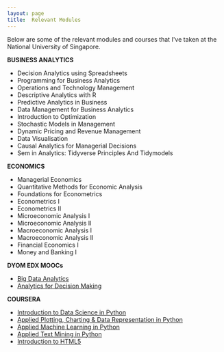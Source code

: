 ```yaml
---
layout: page
title:  Relevant Modules
---
```



Below are some of the relevant modules and courses that I've taken at the National University of Singapore. 

**BUSINESS ANALYTICS**
* Decision Analytics using Spreadsheets
* Programming for Business Analytics
* Operations and Technology Management
* Descriptive Analytics with R
* Predictive Analytics in Business
* Data Management for Business Analytics
* Introduction to Optimization
* Stochastic Models in Management
* Dynamic Pricing and Revenue Management
* Data Visualisation
* Causal Analytics for Managerial Decisions
* Sem in Analytics: Tidyverse Principles And Tidymodels

**ECONOMICS**
* Managerial Economics 
* Quantitative Methods for Economic Analysis
* Foundations for Econometrics
* Econometrics I
* Econometrics II
* Microeconomic Analysis I
* Microeconomic Analysis II
* Macroeconomic Analysis I
* Macroeconomic Analysis II
* Financial Economics I
* Money and Banking I

**DYOM EDX MOOCs**
* [Big Data Analytics](https://courses.edx.org/certificates/87dc6555bf704b858e014b06aede96f0)
* [Analytics for Decision Making](https://courses.edx.org/certificates/c4bf38d819524d10bb014a0cbe3d6ae6)

**COURSERA**
* [Introduction to Data Science in Python](https://www.coursera.org/account/accomplishments/certificate/2CCVD8XKXXF9)
* [Applied Plotting, Charting & Data Representation in Python](https://www.coursera.org/account/accomplishments/certificate/29J2UWR47TRB)
* [Applied Machine Learning in Python](https://www.coursera.org/account/accomplishments/certificate/3Q7L7LEJPLUJ)
* [Applied Text Mining in Python](https://www.coursera.org/account/accomplishments/certificate/5NU8RJAK5UGL)
* [Introduction to HTML5](https://www.coursera.org/account/accomplishments/certificate/GYYYPTC269ZK)
